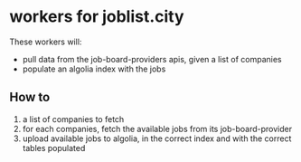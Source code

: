 # workers for joblist.city

These workers will:
- pull data from the job-board-providers apis, given a list of companies
- populate an algolia index with the jobs


## How to

1. a list of companies to fetch
2. for each companies, fetch the available jobs from its job-board-provider
3. upload available jobs to algolia, in the correct index and with the correct tables populated
